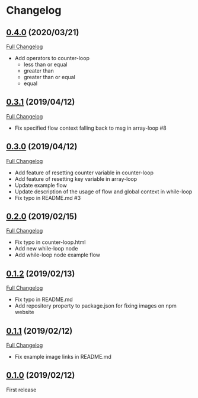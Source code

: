 Changelog
==

## [0.4.0](https://github.com/s1r-J/node-red-contrib-loop-processing/tree/0.4.0) (2020/03/21)
[Full Changelog](https://github.com/s1r-J/node-red-contrib-loop-processing/compare/0.3.1...0.4.0)

- Add operators to counter-loop
    - less than or equal
    - greater than
    - greater than or equal
    - equal

## [0.3.1](https://github.com/s1r-J/node-red-contrib-loop-processing/tree/0.3.0) (2019/04/12)
[Full Changelog](https://github.com/s1r-J/node-red-contrib-loop-processing/compare/0.3.0...0.3.1)

- Fix specified flow context falling back to msg in array-loop #8

## [0.3.0](https://github.com/s1r-J/node-red-contrib-loop-processing/tree/0.3.0) (2019/04/12)
[Full Changelog](https://github.com/s1r-J/node-red-contrib-loop-processing/compare/0.2.0...0.3.0)

- Add feature of resetting counter variable in counter-loop
- Add feature of resetting key variable in array-loop
- Update example flow
- Update description of the usage of flow and global context in while-loop
- Fix typo in README.md #3

## [0.2.0](https://github.com/s1r-J/node-red-contrib-loop-processing/tree/0.2.0) (2019/02/15)
[Full Changelog](https://github.com/s1r-J/node-red-contrib-loop-processing/compare/0.1.2...0.2.0)

- Fix typo in counter-loop.html
- Add new while-loop node
- Add while-loop node example flow

## [0.1.2](https://github.com/s1r-J/node-red-contrib-loop-processing/tree/0.1.2) (2019/02/13)
[Full Changelog](https://github.com/s1r-J/node-red-contrib-loop-processing/compare/0.1.1...0.1.2)

- Fix typo in README.md
- Add repository property to package.json for fixing images on npm website

## [0.1.1](https://github.com/s1r-J/node-red-contrib-loop-processing/tree/0.1.1) (2019/02/12)
[Full Changelog](https://github.com/s1r-J/node-red-contrib-loop-processing/compare/0.1.0...0.1.1)

- Fix example image links in README.md

## [0.1.0](https://github.com/s1r-J/node-red-contrib-loop-processing/tree/0.1.0) (2019/02/12)

First release
